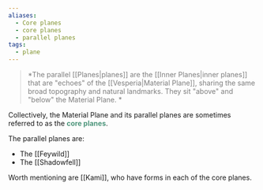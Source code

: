 ```yaml
---
aliases:
  - Core planes
  - core planes
  - parallel planes
tags:
  - plane
---
```

> <span style="color:rgb(125, 125, 125)">*The parallel [[Planes|planes]] are the [[Inner Planes|inner planes]] that are "echoes" of the [[Vesperia|Material Plane]], sharing the same broad topography and natural landmarks. They sit "above" and "below" the Material Plane. *</span>

Collectively, the Material Plane and its parallel planes are sometimes referred to as the <span style="color:rgb(79, 151, 125)">**core planes**</span>.

The parallel planes are:
- The [[Feywild]]
- The [[Shadowfell]]

Worth mentioning are [[Kami]], who have forms in each of the core planes. 

 